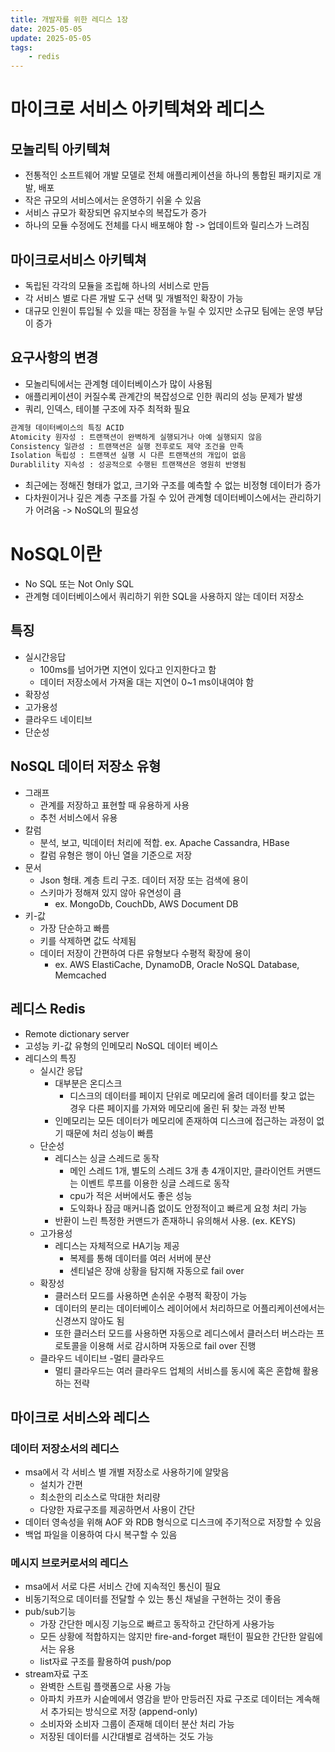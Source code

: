 ```yaml
---
title: 개발자를 위한 레디스 1장
date: 2025-05-05
update: 2025-05-05
tags: 
	- redis
---
```


# 마이크로 서비스 아키텍쳐와 레디스

## 모놀리틱 아키텍쳐
- 전통적인 소프트웨어 개발 모델로 전체 애플리케이션을 하나의 통합된 패키지로 개발, 배포
- 작은 규모의 서비스에서는 운영하기 쉬울 수 있음
- 서비스 규모가 확장되면 유지보수의 복잡도가 증가
- 하나의 모듈 수정에도 전체를 다시 배포해야 함 -> 업데이트와 릴리스가 느려짐
## 마이크로서비스 아키텍쳐
- 독립된 각각의 모듈을 조립해 하나의 서비스로 만듬
- 각 서비스 별로 다른 개발 도구 선택 및 개별적인 확장이 가능
- 대규모 인원이 튜입될 수 있을 때는 장점을 누릴 수 있지만 소규모 팀에는 운영 부담이 증가

## 요구사항의 변경
- 모놀리틱에서는 관계형 데이터베이스가 많이 사용됨
- 애플리케이션이 커질수록 관계간의 복잡성으로 인한 쿼리의 성능 문제가 발생
- 쿼리, 인덱스, 테이블 구조에 자주 최적화 필요

```p
관계형 데이터베이스의 특징 ACID 
Atomicity 원자성 : 트랜잭션이 완벽하게 실행되거나 아예 실행되지 않음
Consistency 일관성 : 트랜잭션은 실행 전후로도 제약 조건을 만족
Isolation 독립성 : 트랜잭션 실행 시 다른 트랜잭션의 개입이 없음
Durablility 지속성 : 성공적으로 수행된 트랜잭션은 영원히 반영됨
```

- 최근에는 정해진 형태가 없고, 크기와 구조를 예측할 수 없는 비정형 데이터가 증가
- 다차원이거나 깊은 계층 구조를 가질 수 있어 관계형 데이터베이스에서는 관리하기가 어려움 -> NoSQL의 필요성

# NoSQL이란
- No SQL 또는 Not Only SQL
- 관계형 데이터베이스에서 쿼리하기 위한 SQL을 사용하지 않는 데이터 저장소
## 특징
- 실시간응답
	- 100ms를 넘어가면 지연이 있다고 인지한다고 함
	- 데이터 저장소에서 가져올 대는 지연이 0~1 ms이내여야 함
- 확장성
- 고가용성
- 클라우드 네이티브
- 단순성

## NoSQL 데이터 저장소 유형
- 그래프
	- 관계를 저장하고 표현할 때 유용하게 사용
	- 추천 서비스에서 유용
- 칼럼
	- 분석, 보고, 빅데이터 처리에 적합.  ex. Apache Cassandra, HBase
	- 칼럼 유형은 행이 아닌 열을 기준으로 저장
- 문서
	- Json 형태. 계층 트리 구조. 데이터 저장 또는 검색에 용이
	- 스키마가 정해져 있지 않아 유연성이 큼
		- ex. MongoDb, CouchDb, AWS Document DB
- 키-값
	-  가장 단순하고 빠름
	- 키를 삭제하면 값도 삭제됨
	- 데이터 저장이 간편하여 다른 유형보다 수평적 확장에 용이
		- ex. AWS ElastiCache, DynamoDB, Oracle NoSQL Database, Memcached

## 레디스 Redis
- Remote dictionary server
- 고성능 키-값 유형의 인메모리 NoSQL 데이터 베이스
- 레디스의 특징
	- 실시간 응답
		- 대부분은 온디스크
			- 디스크의 데이터를 페이지 단위로 메모리에 올려 데이터를 찾고 없는 경우 다른 페이지를 가져와 메모리에 올린 뒤 찾는 과정 반복
		- 인메모리는 모든 데이터가 메모리에 존재하여 디스크에 접근하는 과정이 없기 때문에 처리 성능이 빠름
	- 단순성
		- 레디스는 싱글 스레드로 동작
			- 메인 스레드 1개, 별도의 스레드 3개 총 4개이지만, 클라이언트 커맨드는 이벤트 루프를 이용한 싱글 스레드로 동작
			- cpu가 적은 서버에서도 좋은 성능
			- 도익화나 잠금 매커니즘 없이도 안정적이고 빠르게 요청 처리 가능
		- 반환이 느린 특정한 커맨드가 존재하니 유의해서 사용. (ex. KEYS)
	- 고가용성
		- 레디스는 자체적으로 HA기능 제공
			- 복제를 통해 데이터를 여러 서버에 분산
			- 센티널은 장애 상황을 탐지해 자동으로 fail over
	- 확장성
		- 클러스터 모드를 사용하면 손쉬운 수평적 확장이 가능
		- 데이터의 분리는 데이터베이스 레이어에서 처리하므로 어플리케이션에서는 신경쓰지 않아도 됨
		- 또한 클러스터 모드를 사용하면 자동으로 레디스에서 클러스터 버스라는 프로토콜을 이용해 서로 감시하며 자동으로 fail over 진행
	- 클라우드 네이티브 -멀티 클라우드
		- 멀티 클라우드는 여러 클라우드 업체의 서비스를 동시에 혹은 혼합해 활용하는 전략

## 마이크로 서비스와 레디스

### 데이터 저장소서의 레디스
- msa에서 각 서비스 별 개별 저장소로 사용하기에 알맞음
	- 설치가 간편
	- 최소한의 리소스로 막대한 처리량
	- 다양한 자료구조를 제공하면서 사용이 간단
- 데이터 영속성을 위해 AOF 와 RDB 형식으로 디스크에 주기적으로 저장할 수 있음
- 백업 파일을 이용하여 다시 복구할 수 있음

### 메시지 브로커로서의 레디스
- msa에서 서로 다른 서비스 간에 지속적인 통신이 필요
- 비동기적으로 데이터를 전달할 수 있는 통신 채널을 구현하는 것이 좋음
- pub/sub기능
	- 가장 간단한 메시징 기능으로 빠르고 동작하고 간단하게 사용가능
	- 모든 상황에 적합하지는 않지만 fire-and-forget 패턴이 필요한 간단한 알림에서는 유용
	- list자료 구조를 활용하여 push/pop
- stream자료 구조
	- 완벽한 스트림 플랫폼으로 사용 가능
	- 아파치 카프카 시슽메에서 영감을 받아 만등러진 자료 구조로 데이터는 계속해서 추가되는 방식으로 저장 (append-only)
	- 소비자와 소비자 그룹이 존재해 데이터 분산 처리 가능
	- 저장된 데이터를 시간대별로 검색하는 것도 가능
